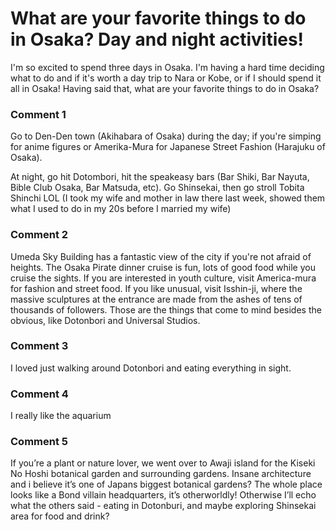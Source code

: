 # What are your favorite things to do in Osaka? Day and night activities!

I'm so excited to spend three days in Osaka. I'm having a hard time deciding what to do and if it's worth a day trip to Nara or Kobe, or if I should spend it all in Osaka! Having said that, what are your favorite things to do in Osaka?

### Comment 1

Go to Den-Den town (Akihabara of Osaka) during the day; if you're simping for anime figures or Amerika-Mura for Japanese Street Fashion (Harajuku of Osaka). 

At night, go hit Dotombori, hit the speakeasy bars (Bar Shiki, Bar Nayuta, Bible Club Osaka, Bar Matsuda, etc). Go Shinsekai, then go stroll Tobita Shinchi LOL (I took my wife and mother in law there last week, showed them what I used to do in my 20s before I married my wife)

### Comment 2

Umeda Sky Building has a fantastic view of the city if you're not afraid of heights. The Osaka Pirate dinner cruise is fun, lots of good food while you cruise the sights. If you are interested in youth culture, visit America-mura for fashion and street food. If you like unusual, visit Isshin-ji, where the massive sculptures at the entrance are made from the ashes of tens of thousands of followers. Those are the things that come to mind besides the obvious, like Dotonbori and Universal Studios.

### Comment 3

I loved just walking around Dotonbori and eating everything in sight.

### Comment 4

I really like the aquarium

### Comment 5

If you’re a plant or nature lover, we went over to Awaji island for the Kiseki No Hoshi botanical garden and surrounding gardens. Insane architecture and i believe it’s one of Japans biggest botanical gardens?
The whole place looks like a Bond villain headquarters, it’s otherworldly!
Otherwise I’ll echo what the others said - eating in Dotonburi, and maybe exploring Shinsekai area for food and drink?

